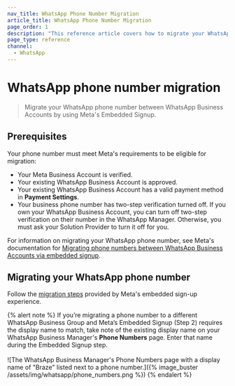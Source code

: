 ```yaml
---
nav_title: WhatsApp Phone Number Migration
article_title: WhatsApp Phone Number Migration
page_order: 1
description: "This reference article covers how to migrate your WhatsApp phone number."
page_type: reference
channel:
  - WhatsApp
---
```


# WhatsApp phone number migration

> Migrate your WhatsApp phone number between WhatsApp Business Accounts by using Meta's Embedded Signup.

## Prerequisites

Your phone number must meet Meta's requirements to be eligible for migration:

- Your Meta Business Account is verified.
- Your existing WhatsApp Business Account is approved.
- Your existing WhatsApp Business Account has a valid payment method in **Payment Settings**.
- Your business phone number has two-step verification turned off. If you own your WhatsApp Business Account, you can turn off two-step verification on their number in the WhatsApp Manager. Otherwise, you must ask your Solution Provider to turn it off for you.

For information on migrating your WhatsApp phone number, see Meta's documentation for [Migrating phone numbers between WhatsApp Business Accounts via embedded signup](https://developers.facebook.com/docs/whatsapp/business-management-api/guides/migrate-phone-to-different-waba/).

## Migrating your WhatsApp phone number

Follow the [migration steps](https://developers.facebook.com/docs/whatsapp/business-management-api/guides/migrate-phone-to-different-waba/#migration-steps) provided by Meta's embedded sign-up experience.

{% alert note %}
If you’re migrating a phone number to a different WhatsApp Business Group and Meta’s Embedded Signup (Step 2) requires the display name to match, take note of the existing display name on your WhatsApp Business Manager's **Phone Numbers** page. Enter that name during the Embedded Signup step.<br><br>![The WhatsApp Business Manager's Phone Numbers page with a display name of "Braze" listed next to a phone number.]({% image_buster /assets/img/whatsapp/phone_numbers.png %})
{% endalert %}